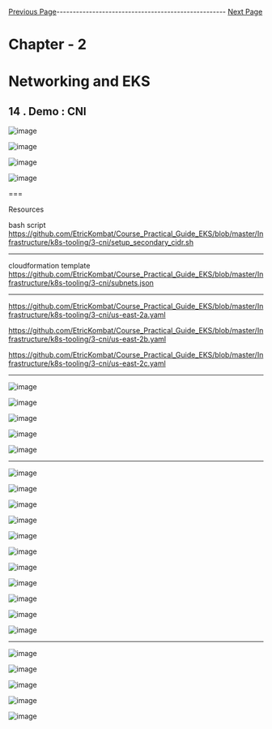 


[Previous Page](https://github.com/EtricKombat/Course_Practical_Guide_EKS/blob/master/_docs/ch2/CNI_and_eks_integration_with_VPC.md)---------------------------------------------------- [Next Page]()



# Chapter - 2 
# Networking and EKS

## 14 . Demo : CNI

![image](https://user-images.githubusercontent.com/33585301/119605817-0c97e480-be0f-11eb-933d-1b9c2f74f089.png)


![image](https://user-images.githubusercontent.com/33585301/119606000-6698aa00-be0f-11eb-9e88-8eb40c9824be.png)


![image](https://user-images.githubusercontent.com/33585301/119605967-541e7080-be0f-11eb-86f3-d49b326c3165.png)

![image](https://user-images.githubusercontent.com/33585301/119606141-a1024700-be0f-11eb-8c95-2740649ca922.png)

===

Resources 

bash script 
https://github.com/EtricKombat/Course_Practical_Guide_EKS/blob/master/Infrastructure/k8s-tooling/3-cni/setup_secondary_cidr.sh




---

cloudformation template 
https://github.com/EtricKombat/Course_Practical_Guide_EKS/blob/master/Infrastructure/k8s-tooling/3-cni/subnets.json


---

https://github.com/EtricKombat/Course_Practical_Guide_EKS/blob/master/Infrastructure/k8s-tooling/3-cni/us-east-2a.yaml

https://github.com/EtricKombat/Course_Practical_Guide_EKS/blob/master/Infrastructure/k8s-tooling/3-cni/us-east-2b.yaml

https://github.com/EtricKombat/Course_Practical_Guide_EKS/blob/master/Infrastructure/k8s-tooling/3-cni/us-east-2c.yaml


_________________________


![image](https://user-images.githubusercontent.com/33585301/119606486-4f0df100-be10-11eb-9616-127055e07470.png)

![image](https://user-images.githubusercontent.com/33585301/119606739-b62ba580-be10-11eb-9bfb-2a6c540caa2c.png)

![image](https://user-images.githubusercontent.com/33585301/119606823-d8bdbe80-be10-11eb-8a3a-233cf80b6e80.png)

![image](https://user-images.githubusercontent.com/33585301/119606949-1884a600-be11-11eb-9c37-226b61bd37aa.png)

![image](https://user-images.githubusercontent.com/33585301/119606966-21757780-be11-11eb-8b80-5eb2d407ec1a.png)


______________

![image](https://user-images.githubusercontent.com/33585301/119607181-77e2b600-be11-11eb-8c87-1307bcb2a507.png)



![image](https://user-images.githubusercontent.com/33585301/119607440-f6d7ee80-be11-11eb-9772-6f2de7249e55.png)


![image](https://user-images.githubusercontent.com/33585301/119607515-1c64f800-be12-11eb-9d9f-95ba0d752a60.png)


![image](https://user-images.githubusercontent.com/33585301/119607805-939a8c00-be12-11eb-80ed-976531b2b910.png)


![image](https://user-images.githubusercontent.com/33585301/119607820-9d23f400-be12-11eb-8625-57e8a3079fa7.png)



![image](https://user-images.githubusercontent.com/33585301/119608045-effdab80-be12-11eb-826d-51bd7bc28df2.png)


![image](https://user-images.githubusercontent.com/33585301/119608074-fee45e00-be12-11eb-8b9c-5d1b3b098c8d.png)


![image](https://user-images.githubusercontent.com/33585301/119608271-4e2a8e80-be13-11eb-85db-c721e1e54b5b.png)


![image](https://user-images.githubusercontent.com/33585301/119608342-70bca780-be13-11eb-9e99-890937ad3409.png)


![image](https://user-images.githubusercontent.com/33585301/119608388-8762fe80-be13-11eb-8675-863b07acda88.png)




![image](https://user-images.githubusercontent.com/33585301/119608487-a95c8100-be13-11eb-8928-af1637c596f5.png)

__________________

![image](https://user-images.githubusercontent.com/33585301/119608741-196b0700-be14-11eb-9afb-be97c956d603.png)


![image](https://user-images.githubusercontent.com/33585301/119608854-44edf180-be14-11eb-9e62-1151a21f5255.png)

![image](https://user-images.githubusercontent.com/33585301/119608916-5d5e0c00-be14-11eb-8ec8-0d24838b7a12.png)


![image](https://user-images.githubusercontent.com/33585301/119608577-d14be480-be13-11eb-8f62-424044d6676b.png)


![image](https://user-images.githubusercontent.com/33585301/119608619-e1fc5a80-be13-11eb-85d0-0774aab9460f.png)


